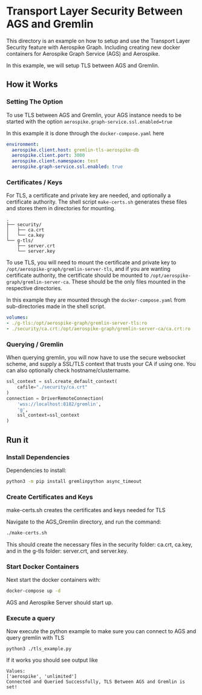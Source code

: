 # Transport Layer Security Between AGS and Gremlin

This directory is an example on how to setup and use the Transport Layer Security feature
with Aerospike Graph. Including creating new docker containers for Aerospike Graph Service (AGS) and Aerospike.

In this example, we will setup TLS between AGS and Gremlin.

## How it Works

### Setting The Option
To use TLS between AGS and Gremlin, your AGS instance needs to
be started with the option
```aerospike.graph-service.ssl.enabled=true```

In this example it is done through the ```docker-compose.yaml``` here
```YAML
environment:
  aerospike.client.host: gremlin-tls-aerospike-db
  aerospike.client.port: 3000
  aerospike.client.namespace: test
  aerospike.graph-service.ssl.enabled: true
```

### Certificates / Keys
For TLS, a certificate and private key are needed, and optionally a certificate
authority.
The shell script ```make-certs.sh``` generates these files and stores them
in directories for mounting.
```dir
.
├── security/
│   ├── ca.crt
│   └── ca.key
└── g-tls/
    ├── server.crt
    └── server.key
```

To use TLS, you will need to mount the certificate and private key
to ```/opt/aerospike-graph/gremlin-server-tls```, and if you are wanting
certificate authority, the certificate should be mounted to ```/opt/aerospike-graph/gremlin-server-ca```.
These should be the only files mounted in the respective directories.

In this example they are mounted through the ```docker-compose.yaml```
from sub-directories made in the shell script.
```YAML
volumes:
- ./g-tls:/opt/aerospike-graph/gremlin-server-tls:ro
- ./security/ca.crt:/opt/aerospike-graph/gremlin-server-ca/ca.crt:ro
```

### Querying / Gremlin
When querying gremlin, you will now have to use the secure websocket scheme,
and supply a SSL/TLS context that trusts your CA if using one.
You can also optionally check hostname/clustername.
```python
ssl_context = ssl.create_default_context(
    cafile="./security/ca.crt"
)
connection = DriverRemoteConnection(
    'wss://localhost:8182/gremlin',
    'g',
    ssl_context=ssl_context
)
```

## Run it

### Install Dependencies
Dependencies to install:
``` bash
python3 -m pip install gremlinpython async_timeout
```
### Create Certificates and Keys
make-certs.sh creates the certificates and keys needed for TLS

Navigate to the AGS_Gremlin directory, and run the command:
```bash
./make-certs.sh
```

This should create the necessary files in the security folder: ca.crt, ca.key, 
and in the g-tls folder: server.crt, and server.key.

### Start Docker Containers
Next start the docker containers with:
```bash
docker-compose up -d
```

AGS and Aerospike Server should start up.

### Execute a query
Now execute the python example to make sure you can connect to AGS and query gremlin with TLS
```
python3 ./tls_example.py
```
If it works you should see output like
```
Values:
['aerospike', 'unlimited']
Connected and Queried Successfully, TLS Between AGS and Gremlin is set!
```